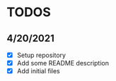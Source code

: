 # TODOS

## 4/20/2021

- [X] Setup repository
- [X] Add some README description
- [X] Add initial files

